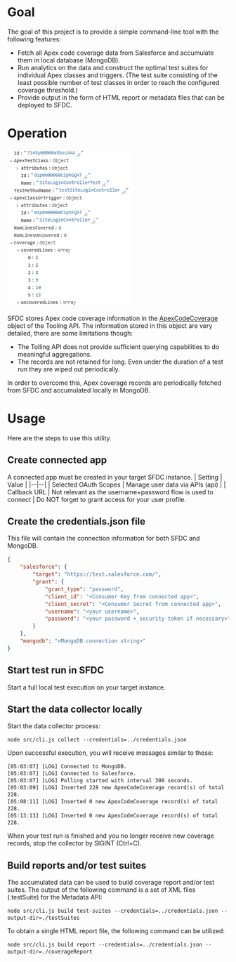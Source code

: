 # Goal
The goal of this project is to provide a simple command-line tool with the following features:

 - Fetch all Apex code coverage data from Salesforce and accumulate them in local database (MongoDB).
 - Run analytics on the data and construct the optimal test suites for individual Apex classes and triggers. (The test suite consisting of the least possible number of test classes in order to reach the configured coverage threshold.)
 - Provide output in the form of HTML report or metadata files that can be deployed to SFDC.

# Operation
![Apex Code Coverage record sample](docs/media/ApexCodeCoverage-sample.png)

SFDC stores Apex code coverage information in the [ApexCodeCoverage](https://developer.salesforce.com/docs/atlas.en-us.api_tooling.meta/api_tooling/tooling_api_objects_apexcodecoverage.htm) object of the Tooling API.
The information stored in this object are very detailed, there are some limitations though:

 - The Tolling API does not provide sufficient querying capabilities to do meaningful aggregations.
 - The records are not retained for long. Even under the duration of a test run they are wiped out periodically.

In order to overcome this, Apex coverage records are periodically fetched from SFDC and accumulated locally in MongoDB.

# Usage
Here are the steps to use this utility.

## Create connected app
A connected app must be created in your target SFDC instance.
| Setting | Value |
|--|--|
| Selected OAuth Scopes | Manage user data via APIs (api) |
| Callback URL | Not relevant as the username+password flow is used to connect |
Do NOT forget to grant access for your user profile.

## Create the credentials.json file
This file will contain the connection information for both SFDC and MongoDB.

```json
{
    "salesforce": {
        "target": "https://test.salesforce.com/",
        "grant": {
            "grant_type": "password",
            "client_id": "<Consumer Key from connected app>",
            "client_secret": "<Consumer Secret from connected app>",
            "username": "<your username>",
            "password": "<your password + security token if necessary>"
        }
    },
    "mongodb": "<MongoDB connection string>"
}
```

## Start test run in SFDC
Start a full local test execution on your target instance.

## Start the data collector locally
Start the data collector process:

    node src/cli.js collect --credentials=../credentials.json
 
Upon successful execution, you will receive messages similar to these:

    [05:03:07] [LOG] Connected to MongoDB.
    [05:03:07] [LOG] Connected to Salesforce.
    [05:03:07] [LOG] Polling started with interval 300 seconds.
    [05:03:09] [LOG] Inserted 228 new ApexCodeCoverage record(s) of total 228.
    [05:08:11] [LOG] Inserted 0 new ApexCodeCoverage record(s) of total 228.
    [05:13:13] [LOG] Inserted 0 new ApexCodeCoverage record(s) of total 228.

When your test run is finished and you no longer receive new coverage records, stop the collector by SIGINT (Ctrl+C).

## Build reports and/or test suites
The accumulated data can be used to build coverage report and/or test suites.
The output of the following command is a set of XML files (.testSuite) for the Metadata API:

    node src/cli.js build test-suites --credentials=../credentials.json --output-dir=./testSuites
To obtain a single HTML report file, the following command can be utilized:
        
    node src/cli.js build report --credentials=../credentials.json --output-dir=./coverageReport
